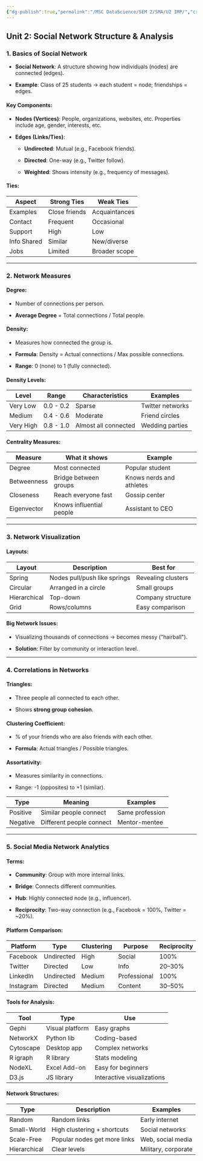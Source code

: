 ```yaml
---
{"dg-publish":true,"permalink":"/MSC DataScience/SEM 2/SMA/U2 IMP/","created":"2025-07-01T21:08:38.783+05:30"}
---
```



## **Unit 2: Social Network Structure & Analysis**

### **1. Basics of Social Network**

- **Social Network**: A structure showing how individuals (nodes) are connected (edges).
    
- **Example**: Class of 25 students → each student = node; friendships = edges.
    

#### **Key Components**:

- **Nodes (Vertices)**: People, organizations, websites, etc. Properties include age, gender, interests, etc.
    
- **Edges (Links/Ties)**:
    
    - **Undirected**: Mutual (e.g., Facebook friends).
        
    - **Directed**: One-way (e.g., Twitter follow).
        
    - **Weighted**: Shows intensity (e.g., frequency of messages).
        

#### **Ties**:

|Aspect|Strong Ties|Weak Ties|
|---|---|---|
|Examples|Close friends|Acquaintances|
|Contact|Frequent|Occasional|
|Support|High|Low|
|Info Shared|Similar|New/diverse|
|Jobs|Limited|Broader scope|

---

### **2. Network Measures**

#### **Degree**:

- Number of connections per person.
    
- **Average Degree** = Total connections / Total people.
    

#### **Density**:

- Measures how connected the group is.
    
- **Formula**: Density = Actual connections / Max possible connections.
    
- **Range**: 0 (none) to 1 (fully connected).
    

#### **Density Levels**:

|Level|Range|Characteristics|Examples|
|---|---|---|---|
|Very Low|0.0 - 0.2|Sparse|Twitter networks|
|Medium|0.4 - 0.6|Moderate|Friend circles|
|Very High|0.8 - 1.0|Almost all connected|Wedding parties|

#### **Centrality Measures**:

|Measure|What it shows|Example|
|---|---|---|
|Degree|Most connected|Popular student|
|Betweenness|Bridge between groups|Knows nerds and athletes|
|Closeness|Reach everyone fast|Gossip center|
|Eigenvector|Knows influential people|Assistant to CEO|

---

### **3. Network Visualization**

#### **Layouts**:

|Layout|Description|Best for|
|---|---|---|
|Spring|Nodes pull/push like springs|Revealing clusters|
|Circular|Arranged in a circle|Small groups|
|Hierarchical|Top-down|Company structure|
|Grid|Rows/columns|Easy comparison|

#### **Big Network Issues**:

- Visualizing thousands of connections → becomes messy ("hairball").
    
- **Solution**: Filter by community or interaction level.
    

---

### **4. Correlations in Networks**

#### **Triangles**:

- Three people all connected to each other.
    
- Shows **strong group cohesion**.
    

#### **Clustering Coefficient**:

- % of your friends who are also friends with each other.
    
- **Formula**: Actual triangles / Possible triangles.
    

#### **Assortativity**:

- Measures similarity in connections.
    
- Range: -1 (opposites) to +1 (similar).
    

|Type|Meaning|Examples|
|---|---|---|
|Positive|Similar people connect|Same profession|
|Negative|Different people connect|Mentor-mentee|

---

### **5. Social Media Network Analytics**

#### **Terms**:

- **Community**: Group with more internal links.
    
- **Bridge**: Connects different communities.
    
- **Hub**: Highly connected node (e.g., influencer).
    
- **Reciprocity**: Two-way connection (e.g., Facebook = 100%, Twitter = ~20%).
    

#### **Platform Comparison**:

|Platform|Type|Clustering|Purpose|Reciprocity|
|---|---|---|---|---|
|Facebook|Undirected|High|Social|100%|
|Twitter|Directed|Low|Info|20–30%|
|LinkedIn|Undirected|Medium|Professional|100%|
|Instagram|Directed|Medium|Content|30–50%|

#### **Tools for Analysis**:

|Tool|Type|Use|
|---|---|---|
|Gephi|Visual platform|Easy graphs|
|NetworkX|Python lib|Coding-based|
|Cytoscape|Desktop app|Complex networks|
|R igraph|R library|Stats modeling|
|NodeXL|Excel Add-on|Easy for beginners|
|D3.js|JS library|Interactive visualizations|

#### **Network Structures**:

|Type|Description|Examples|
|---|---|---|
|Random|Random links|Early internet|
|Small-World|High clustering + shortcuts|Social networks|
|Scale-Free|Popular nodes get more links|Web, social media|
|Hierarchical|Clear levels|Military, corporate|
